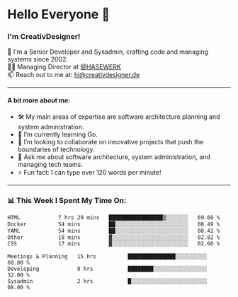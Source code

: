# Hello Everyone 👋

### I'm CreativDesigner!

🔭 I'm a Senior Developer and Sysadmin, crafting code and managing systems since 2002.  
👨‍💼 Managing Director at [@HASEWERK](https://github.com/HASEWERK)  
📫 Reach out to me at: [hi@creativdesigner.de](mailto:hi@creativdesigner.de)  

---

#### A bit more about me:

- 🛠 My main areas of expertise are software architecture planning and system administration.
- 🌱 I’m currently learning Go.
- 👯 I’m looking to collaborate on innovative projects that push the boundaries of technology.
- 💬 Ask me about software architecture, system administration, and managing tech teams.
- ⚡ Fun fact: I can type over 120 words per minute!  

---

### 📊 **This Week I Spent My Time On:**

<!--START_SECTION:waka-->

```txt
HTML            7 hrs 29 mins   █████████████████▒░░░░░░░   69.60 %
Docker          54 mins         ██░░░░░░░░░░░░░░░░░░░░░░░   08.49 %
YAML            54 mins         ██░░░░░░░░░░░░░░░░░░░░░░░   08.42 %
Other           18 mins         ▓░░░░░░░░░░░░░░░░░░░░░░░░   02.82 %
CSS             17 mins         ▓░░░░░░░░░░░░░░░░░░░░░░░░   02.66 %
```

<!--END_SECTION:waka-->

```text
Meetings & Planning   15 hrs          ███████████████░░░░░░░░░░   60.00 % 
Developing            8 hrs           ████████░░░░░░░░░░░░░░░░░   32.00 % 
Sysadmin              2 hrs           █░░░░░░░░░░░░░░░░░░░░░░░░   08.00 %

